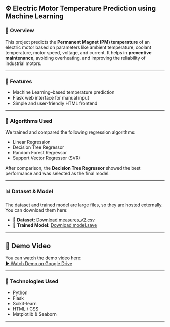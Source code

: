 ## ⚙️ Electric Motor Temperature Prediction using Machine Learning

### 🧾 Overview

This project predicts the **Permanent Magnet (PM) temperature** of an electric motor based on parameters like ambient temperature, coolant temperature, motor speed, voltage, and current.
It helps in **preventive maintenance**, avoiding overheating, and improving the reliability of industrial motors.

---

### 🚀 Features

* Machine Learning–based temperature prediction
* Flask web interface for manual input
* Simple and user-friendly HTML frontend
---

### 🧠 Algorithms Used

We trained and compared the following regression algorithms:

* Linear Regression
* Decision Tree Regressor
* Random Forest Regressor
* Support Vector Regressor (SVR)

After comparison, the **Decision Tree Regressor** showed the best performance and was selected as the final model.

---

### 📊 Dataset & Model

The dataset and trained model are large files, so they are hosted externally.
You can download them here:

* 📘 **Dataset:** [Download measures_v2.csv](https://www.kaggle.com/datasets/wkirgsn/electric-motor-temperature)
* 🤖 **Trained Model:** [Download model.save](https://drive.google.com/file/d/1G-9-eyCl5of6NezKX763n4ODcQcDXM8U/view?usp=sharing)

---

## 🎥 Demo Video

You can watch the demo video here:  
[▶️ Watch Demo on Google Drive](https://drive.google.com/file/d/1Wio6vez0JJEsjJNsqaY8WEKwcijJY35T/view?usp=sharing)

---

### 🧰 Technologies Used

* Python
* Flask
* Scikit-learn
* HTML / CSS
* Matplotlib & Seaborn

---

